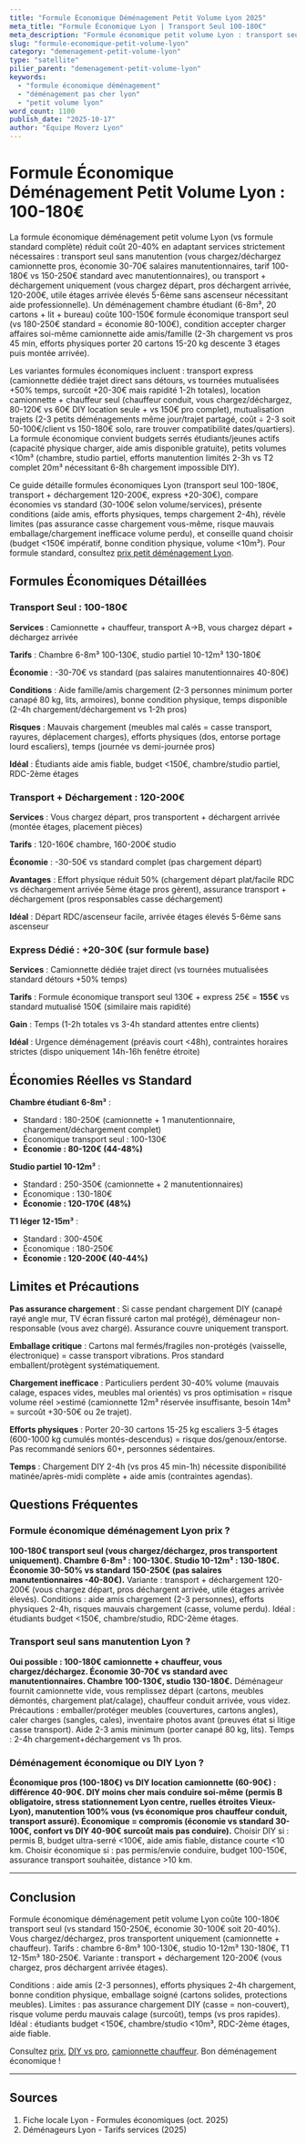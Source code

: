 ```yaml
---
title: "Formule Économique Déménagement Petit Volume Lyon 2025"
meta_title: "Formule Économique Lyon | Transport Seul 100-180€"
meta_description: "Formule économique petit volume Lyon : transport seul 100-180€ (vs standard 150-250€). Vous chargez, pros transportent. Économie 30-70€."
slug: "formule-economique-petit-volume-lyon"
category: "demenagement-petit-volume-lyon"
type: "satellite"
pilier_parent: "demenagement-petit-volume-lyon"
keywords:
  - "formule économique déménagement"
  - "déménagement pas cher lyon"
  - "petit volume lyon"
word_count: 1100
publish_date: "2025-10-17"
author: "Équipe Moverz Lyon"
---
```


# Formule Économique Déménagement Petit Volume Lyon : 100-180€

La formule économique déménagement petit volume Lyon (vs formule standard complète) réduit coût 20-40% en adaptant services strictement nécessaires : transport seul sans manutention (vous chargez/déchargez camionnette pros, économie 30-70€ salaires manutentionnaires, tarif 100-180€ vs 150-250€ standard avec manutentionnaires), ou transport + déchargement uniquement (vous chargez départ, pros déchargent arrivée, 120-200€, utile étages arrivée élevés 5-6ème sans ascenseur nécessitant aide professionnelle). Un déménagement chambre étudiant (6-8m³, 20 cartons + lit + bureau) coûte 100-150€ formule économique transport seul (vs 180-250€ standard = économie 80-100€), condition accepter charger affaires soi-même camionnette aide amis/famille (2-3h chargement vs pros 45 min, efforts physiques porter 20 cartons 15-20 kg descente 3 étages puis montée arrivée).

Les variantes formules économiques incluent : transport express (camionnette dédiée trajet direct sans détours, vs tournées mutualisées +50% temps, surcoût +20-30€ mais rapidité 1-2h totales), location camionnette + chauffeur seul (chauffeur conduit, vous chargez/déchargez, 80-120€ vs 60€ DIY location seule + vs 150€ pro complet), mutualisation trajets (2-3 petits déménagements même jour/trajet partagé, coût ÷ 2-3 soit 50-100€/client vs 150-180€ solo, rare trouver compatibilité dates/quartiers). La formule économique convient budgets serrés étudiants/jeunes actifs (capacité physique charger, aide amis disponible gratuite), petits volumes <10m³ (chambre, studio partiel, efforts manutention limités 2-3h vs T2 complet 20m³ nécessitant 6-8h chargement impossible DIY).

Ce guide détaille formules économiques Lyon (transport seul 100-180€, transport + déchargement 120-200€, express +20-30€), compare économies vs standard (30-100€ selon volume/services), présente conditions (aide amis, efforts physiques, temps chargement 2-4h), révèle limites (pas assurance casse chargement vous-même, risque mauvais emballage/chargement inefficace volume perdu), et conseille quand choisir (budget <150€ impératif, bonne condition physique, volume <10m³). Pour formule standard, consultez [prix petit déménagement Lyon](/blog/satellites/prix-petit-demenagement-lyon).

## Formules Économiques Détaillées

### Transport Seul : 100-180€

**Services** : Camionnette + chauffeur, transport A→B, vous chargez départ + déchargez arrivée

**Tarifs** : Chambre 6-8m³ 100-130€, studio partiel 10-12m³ 130-180€

**Économie** : -30-70€ vs standard (pas salaires manutentionnaires 40-80€)

**Conditions** : Aide famille/amis chargement (2-3 personnes minimum porter canapé 80 kg, lits, armoires), bonne condition physique, temps disponible (2-4h chargement/déchargement vs 1-2h pros)

**Risques** : Mauvais chargement (meubles mal calés = casse transport, rayures, déplacement charges), efforts physiques (dos, entorse portage lourd escaliers), temps (journée vs demi-journée pros)

**Idéal** : Étudiants aide amis fiable, budget <150€, chambre/studio partiel, RDC-2ème étages

### Transport + Déchargement : 120-200€

**Services** : Vous chargez départ, pros transportent + déchargent arrivée (montée étages, placement pièces)

**Tarifs** : 120-160€ chambre, 160-200€ studio

**Économie** : -30-50€ vs standard complet (pas chargement départ)

**Avantages** : Effort physique réduit 50% (chargement départ plat/facile RDC vs déchargement arrivée 5ème étage pros gèrent), assurance transport + déchargement (pros responsables casse déchargement)

**Idéal** : Départ RDC/ascenseur facile, arrivée étages élevés 5-6ème sans ascenseur

### Express Dédié : +20-30€ (sur formule base)

**Services** : Camionnette dédiée trajet direct (vs tournées mutualisées standard détours +50% temps)

**Tarifs** : Formule économique transport seul 130€ + express 25€ = **155€** vs standard mutualisé 150€ (similaire mais rapidité)

**Gain** : Temps (1-2h totales vs 3-4h standard attentes entre clients)

**Idéal** : Urgence déménagement (préavis court <48h), contraintes horaires strictes (dispo uniquement 14h-16h fenêtre étroite)

## Économies Réelles vs Standard

**Chambre étudiant 6-8m³** :
- Standard : 180-250€ (camionnette + 1 manutentionnaire, chargement/déchargement complet)
- Économique transport seul : 100-130€  
- **Économie : 80-120€ (44-48%)**

**Studio partiel 10-12m³** :
- Standard : 250-350€ (camionnette + 2 manutentionnaires)
- Économique : 130-180€  
- **Économie : 120-170€ (48%)**

**T1 léger 12-15m³** :
- Standard : 300-450€
- Économique : 180-250€  
- **Économie : 120-200€ (40-44%)**

## Limites et Précautions

**Pas assurance chargement** : Si casse pendant chargement DIY (canapé rayé angle mur, TV écran fissuré carton mal protégé), déménageur non-responsable (vous avez chargé). Assurance couvre uniquement transport.

**Emballage critique** : Cartons mal fermés/fragiles non-protégés (vaisselle, électronique) = casse transport vibrations. Pros standard emballent/protègent systématiquement.

**Chargement inefficace** : Particuliers perdent 30-40% volume (mauvais calage, espaces vides, meubles mal orientés) vs pros optimisation = risque volume réel >estimé (camionnette 12m³ réservée insuffisante, besoin 14m³ = surcoût +30-50€ ou 2e trajet).

**Efforts physiques** : Porter 20-30 cartons 15-25 kg escaliers 3-5 étages (600-1000 kg cumulés montés-descendus) = risque dos/genoux/entorse. Pas recommandé seniors 60+, personnes sédentaires.

**Temps** : Chargement DIY 2-4h (vs pros 45 min-1h) nécessite disponibilité matinée/après-midi complète + aide amis (contraintes agendas).

## Questions Fréquentes

### Formule économique déménagement Lyon prix ?

**100-180€ transport seul (vous chargez/déchargez, pros transportent uniquement). Chambre 6-8m³ : 100-130€. Studio 10-12m³ : 130-180€. Économie 30-50% vs standard 150-250€ (pas salaires manutentionnaires -40-80€).** Variante : transport + déchargement 120-200€ (vous chargez départ, pros déchargent arrivée, utile étages arrivée élevés). Conditions : aide amis chargement (2-3 personnes), efforts physiques 2-4h, risques mauvais chargement (casse, volume perdu). Idéal : étudiants budget <150€, chambre/studio, RDC-2ème étages.

### Transport seul sans manutention Lyon ?

**Oui possible : 100-180€ camionnette + chauffeur, vous chargez/déchargez. Économie 30-70€ vs standard avec manutentionnaires. Chambre 100-130€, studio 130-180€.** Déménageur fournit camionnette vide, vous remplissez départ (cartons, meubles démontés, chargement plat/calage), chauffeur conduit arrivée, vous videz. Précautions : emballer/protéger meubles (couvertures, cartons angles), caler charges (sangles, cales), inventaire photos avant (preuves état si litige casse transport). Aide 2-3 amis minimum (porter canapé 80 kg, lits). Temps : 2-4h chargement+déchargement vs 1h pros.

### Déménagement économique ou DIY Lyon ?

**Économique pros (100-180€) vs DIY location camionnette (60-90€) : différence 40-90€. DIY moins cher mais conduire soi-même (permis B obligatoire, stress stationnement Lyon centre, ruelles étroites Vieux-Lyon), manutention 100% vous (vs économique pros chauffeur conduit, transport assuré). Économique = compromis (économie vs standard 30-100€, confort vs DIY 40-90€ surcoût mais pas conduire).** Choisir DIY si : permis B, budget ultra-serré <100€, aide amis fiable, distance courte <10 km. Choisir économique si : pas permis/envie conduire, budget 100-150€, assurance transport souhaitée, distance >10 km.

---

## Conclusion

Formule économique déménagement petit volume Lyon coûte 100-180€ transport seul (vs standard 150-250€, économie 30-100€ soit 20-40%). Vous chargez/déchargez, pros transportent uniquement (camionnette + chauffeur). Tarifs : chambre 6-8m³ 100-130€, studio 10-12m³ 130-180€, T1 12-15m³ 180-250€. Variante : transport + déchargement 120-200€ (vous chargez, pros déchargent arrivée étages).

Conditions : aide amis (2-3 personnes), efforts physiques 2-4h chargement, bonne condition physique, emballage soigné (cartons solides, protections meubles). Limites : pas assurance chargement DIY (casse = non-couvert), risque volume perdu mauvais calage (surcoût), temps (vs pros rapides). Idéal : étudiants budget <150€, chambre/studio <10m³, RDC-2ème étages, aide fiable.

Consultez [prix](/blog/satellites/prix-petit-demenagement-lyon), [DIY vs pro](/blog/demenagement-petit-volume-lyon/diy-vs-pro-petit-volume-lyon), [camionnette chauffeur](/blog/satellites/camionnette-chauffeur-lyon). Bon déménagement économique !

---

## Sources

1. Fiche locale Lyon - Formules économiques (oct. 2025)
2. Déménageurs Lyon - Tarifs services (2025)


